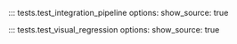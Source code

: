 ::: tests.test_integration_pipeline
    options:
      show_source: true



::: tests.test_visual_regression
    options:
      show_source: true